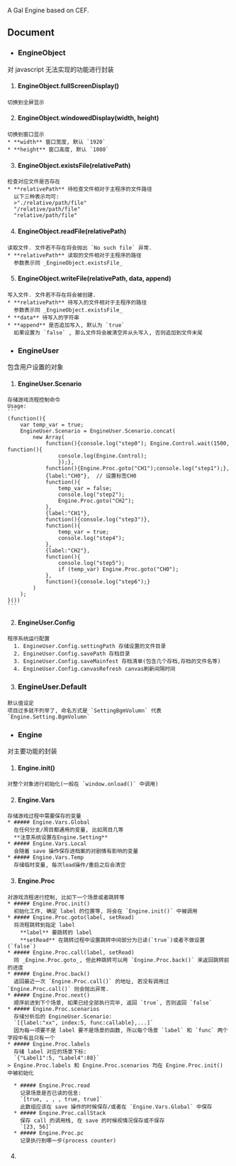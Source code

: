 A Gal Engine based on CEF.

## Document
* ### EngineObject   
对 javascript 无法实现的功能进行封装
  1. #### EngineObject.fullScreenDisplay()   
    切换到全屏显示
  2. #### EngineObject.windowedDisplay(width, height)
    切换到窗口显示
    * **width** 窗口宽度, 默认 `1920`  
    * **height** 窗口高度, 默认 `1080`
  3. #### EngineObject.existsFile(relativePath)
    检查对应文件是否存在
    * **relativePath** 待检查文件相对于主程序的文件路径  
      以下三种表示均可:  
      >"./relative/path/file"  
      "/relative/path/file"  
      "relative/path/file"

  4. #### EngineObject.readFile(relativePath)
    读取文件. 文件若不存在将会抛出 `No such file` 异常.
    * **relativePath** 读取的文件相对于主程序的路径  
      参数表示同 _EngineObject.existsFile_
  5. #### EngineObject.writeFile(relativePath, data, append)
    写入文件. 文件若不存在将会被创建.
    * **relativePath** 待写入的文件相对于主程序的路径  
      参数表示同 _EngineObject.existsFile_
    * **data** 待写入的字符串
    * **append** 是否追加写入, 默认为 `true`  
      如果设置为 `false` , 那么文件将会被清空并从头写入, 否则追加到文件末尾
* ### EngineUser
包含用户设置的对象
  1. #### EngineUser.Scenario
    存储游戏流程控制命令  
    Usage:
    ```
    (function(){
        var temp_var = true;
        EngineUser.Scenario = EngineUser.Scenario.concat(
            new Array(
                function(){console.log("step0"); Engine.Control.wait(1500, function(){
                    console.log(Engine.Control);
                    });},
                function(){Engine.Proc.goto("CH1");console.log("step1");},
                {label:"CH0"},  // 设置标签CH0
                function(){
                    temp_var = false;
                    console.log("step2");
                    Engine.Proc.goto("CH2");
                },
                {label:"CH1"},
                function(){console.log("step3")},
                function(){
                    temp_var = true;
                    console.log("step4");
                },
                {label:"CH2"},
                function(){
                    console.log("step5");
                    if (temp_var) Engine.Proc.goto("CH0");
                },
                function(){console.log("step6");}
            )
        );
    }())
    ```
  2. #### EngineUser.Config
    程序系统运行配置
      1. EngineUser.Config.settingPath 存储设置的文件目录
      2. EngineUser.Config.savePath 存档目录
      3. EngineUser.Config.saveMainfest 存档清单(包含几个存档,存档的文件名等)
      4. EngineUser.Config.canvasRefresh canvas刷新间隔时间

  3. ### EngineUser.Default
    默认值设定  
    项目过多就不列举了, 命名方式是 `SettingBgmVolumn` 代表 `Engine.Setting.BgmVolumn`

* ### Engine
对主要功能的封装
  1. #### Engine.init()
    对整个对象进行初始化(一般在 `window.onload()` 中调用)
  2. #### Engine.Vars
    存储游戏过程中需要保存的变量
    * ##### Engine.Vars.Global
      在任何分支/周目都通用的变量, 比如周目几等  
      **注意系统设置在Engine.Setting**
    * ##### Engine.Vars.Local
      会随着 save 操作保存进档案的对剧情有影响的变量
    * ##### Engine.Vars.Temp
      存储临时变量, 每次load操作/重启之后会清空
  3. #### Engine.Proc
    对游戏流程进行控制, 比如下一个场景或者跳转等
    * ##### Engine.Proc.init()
      初始化工作, 确定 label 的位置等, 将会在 `Engine.init()` 中被调用  
    * ##### Engine.Proc.goto(label, setRead)
      将流程跳转到指定 label  
        **label** 要跳转的 label  
        **setRead** 在跳转过程中设置跳转中间部分为已读(`true`)或者不做设置(`false`)
    * ##### Engine.Proc.call(label, setRead)
      同 _Engine.Proc.goto_, 但此种跳转可以用 `Engine.Proc.back()` 来返回跳转前的进度
    * ##### Engine.Proc.back()
      返回最近一次 `Engine.Proc.call()` 的地址, 若没有调用过 `Engine.Proc.call()` 则会抛出异常.
    * ##### Engine.Proc.next()
      顺序前进到下个场景, 如果已经全部执行完毕, 返回 `true`, 否则返回 `false`
    * ##### Engine.Proc.scenarios
      存储分析后的 EngineUser.Scenario:  
      `[{label:"xx", index:5, func:callable},...]`  
      因为每一项要不是 label 要不是场景的函数, 所以每个场景 `label` 和 `func` 两个字段中有且只有一个
    * ##### Engine.Proc.labels
      存储 label 对应的场景下标:  
      `{"Label1":5, "Label4":88}`
    > Engine.Proc.labels 和 Engine.Proc.scenarios 均在 Engine.Proc.init() 中被初始化

      * ##### Engine.Proc.read
        记录场景是否已读的信息:  
        `[true, , , , true, true]`  
        此数组应该在 save 操作的时候保存/或者在 `Engine.Vars.Global` 中保存
      * ##### Engine.Proc.callStack
        保存 call 的调用栈, 在 save 的时候视情况保存或不保存  
        `[23, 56]`
      * ##### Engine.Proc.pc
        记录执行到哪一步(process counter)
  4. ####

